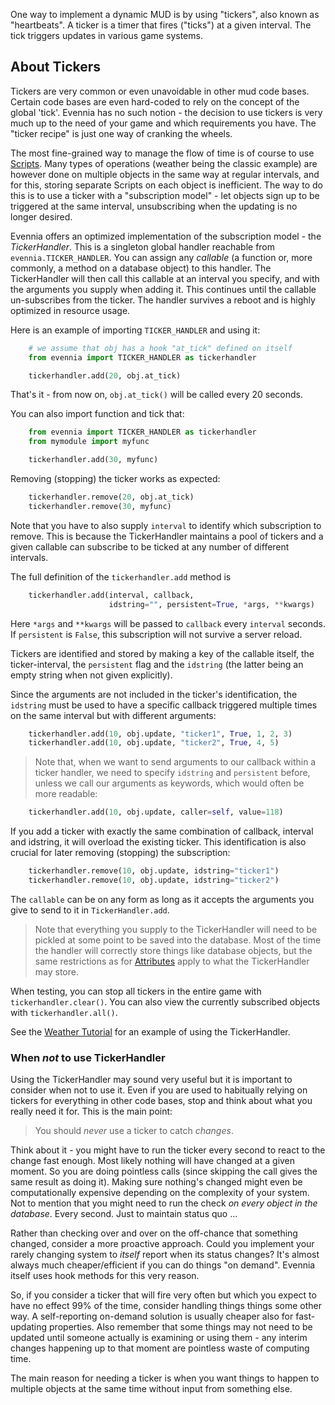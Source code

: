 
One way to implement a dynamic MUD is by using "tickers", also known as "heartbeats". A ticker is a timer that fires ("ticks") at a given interval. The tick triggers updates in various game systems. 

## About Tickers

Tickers are very common or even unavoidable in other mud code bases.  Certain code bases are even hard-coded to rely on the concept of the global 'tick'. Evennia has no such notion - the decision to use tickers is very much up to the need of your game and which requirements you have. The "ticker recipe" is just one way of cranking the wheels.

The most fine-grained way to manage the flow of time is of course to use [Scripts](Scripts.md). Many types of operations (weather being the classic example) are however done on multiple objects in the same way at regular intervals, and for this, storing separate Scripts on each object is inefficient. The way to do this is to use a ticker with a "subscription model" - let objects sign up to be triggered at the same interval, unsubscribing when the updating is no longer desired. 

Evennia offers an optimized implementation of the subscription model - the *TickerHandler*. This is a singleton global handler reachable from `evennia.TICKER_HANDLER`. You can assign any *callable* (a function or, more commonly, a method on a database object) to this handler. The TickerHandler will then call this callable at an interval you specify, and with the arguments you supply when adding it. This continues until the callable un-subscribes from the ticker. The handler survives a reboot and is highly optimized in resource usage.

Here is an example of importing `TICKER_HANDLER` and using it: 

```python
    # we assume that obj has a hook "at_tick" defined on itself
    from evennia import TICKER_HANDLER as tickerhandler    

    tickerhandler.add(20, obj.at_tick)
``` 

That's it - from now on, `obj.at_tick()` will be called every 20 seconds. 

You can also import function and tick that: 

```python
    from evennia import TICKER_HANDLER as tickerhandler
    from mymodule import myfunc

    tickerhandler.add(30, myfunc)
```

Removing (stopping) the ticker works as expected: 

```python
    tickerhandler.remove(20, obj.at_tick)
    tickerhandler.remove(30, myfunc) 
```

Note that you have to also supply `interval` to identify which subscription to remove. This is because the TickerHandler maintains a pool of tickers and a given callable can subscribe to be ticked at any number of different intervals.

The full definition of the `tickerhandler.add` method is

```python
    tickerhandler.add(interval, callback, 
                      idstring="", persistent=True, *args, **kwargs)
```

Here `*args` and `**kwargs` will be passed to `callback` every `interval` seconds. If `persistent` is `False`, this subscription will not survive a server reload. 

Tickers are identified and stored by making a key of the callable itself, the ticker-interval, the `persistent` flag and the `idstring` (the latter being an empty string when not given explicitly).

Since the arguments are not included in the ticker's identification, the `idstring` must be used to have a specific callback triggered multiple times on the same interval but with different arguments:

```python
    tickerhandler.add(10, obj.update, "ticker1", True, 1, 2, 3)
    tickerhandler.add(10, obj.update, "ticker2", True, 4, 5)
```

> Note that, when we want to send arguments to our callback within a ticker handler, we need to specify `idstring` and `persistent` before, unless we call our arguments as keywords, which would often be more readable:

```python
    tickerhandler.add(10, obj.update, caller=self, value=118)
```

If you add a ticker with exactly the same combination of callback, interval and idstring, it will overload the existing ticker. This identification is also crucial for later removing (stopping) the subscription: 

```python
    tickerhandler.remove(10, obj.update, idstring="ticker1")
    tickerhandler.remove(10, obj.update, idstring="ticker2")
```

The `callable` can be on any form as long as it accepts the arguments you give to send to it in `TickerHandler.add`. 

> Note that everything you supply to the TickerHandler will need to be pickled at some point to be saved into the database. Most of the time the handler will correctly store things like database objects, but the same restrictions as for [Attributes](Attributes.md) apply to what the TickerHandler may store. 

When testing, you can stop all tickers in the entire game with `tickerhandler.clear()`. You can also view the currently subscribed objects with `tickerhandler.all()`.

See the [Weather Tutorial](Weather-Tutorial) for an example of using the TickerHandler.

### When *not* to use TickerHandler

Using the TickerHandler may sound very useful but it is important to consider when not to use it. Even if you are used to habitually relying on tickers for everything in other code bases, stop and think about what you really need it for. This is the main point: 
 
> You should *never*  use  a ticker to catch *changes*. 

Think about it - you might have to run the ticker every second to react to the change fast enough. Most likely nothing will have changed at a given moment. So you are doing pointless calls (since skipping the call gives the same result as doing it). Making sure nothing's changed might even be computationally expensive depending on the complexity of your system. Not to mention that you might need to run the check *on every object in the database*. Every second. Just to maintain status quo ...

Rather than checking over and over on the off-chance that something changed, consider a more proactive approach. Could you implement your rarely changing system to *itself* report when its status changes?  It's almost always much cheaper/efficient if you can do things "on demand". Evennia itself uses hook methods for this very reason.

So, if you consider a ticker that will fire very often but which you expect to have no effect 99% of the time, consider handling things things some other way. A self-reporting on-demand solution is usually cheaper also for fast-updating properties. Also remember that some things may not need to be updated until someone actually is examining or using them - any interim changes happening up to that moment are pointless waste of computing time. 

The main reason for needing a ticker is when you want things to happen to multiple objects at the same time without input from something else. 